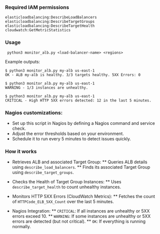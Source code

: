 ### Required IAM permissions
```
elasticloadbalancing:DescribeLoadBalancers
elasticloadbalancing:DescribeTargetGroups
elasticloadbalancing:DescribeTargetHealth
cloudwatch:GetMetricStatistics
```

### Usage
```
 python3 monitor_alb.py <load-balancer-name> <regions>

 ```

 Example outputs:
 ```
 $ python3 monitor_alb.py my-alb us-east-1
OK - ALB my-alb is healthy. 3/3 targets healthy. 5XX Errors: 0

$ python3 monitor_alb.py my-alb us-east-1
WARNING - 1/3 instances are unhealthy.

$ python3 monitor_alb.py my-alb us-east-1
CRITICAL - High HTTP 5XX errors detected: 12 in the last 5 minutes.
```

### Nagios customizations:
* Set up this script in Nagios by defining a Nagios command and service check.
* Adjust the error thresholds based on your environment.
* Schedule it to run every 5 minutes to detect issues quickly.

### How it works

* Retrieves ALB and associated Target Group:
** Queries ALB details using `describe_load_balancers`.
** Finds its associated Target Group using `describe_target_groups`.

* Checks the Health of Target Group Instances:
** Uses `describe_target_health` to count unhealthy instances.

* Monitors HTTP 5XX Errors (CloudWatch Metrics):
** Fetches the count of `HTTPCode_ELB_5XX_Count` over the last 5 minutes.

* Nagios Integration:
** `CRITICAL`: If all instances are unhealthy or 5XX errors exceed 10.
** `WARNING`: If some instances are unhealthy or 5XX errors are detected (but not critical).
** `OK`: If everything is running normally.
